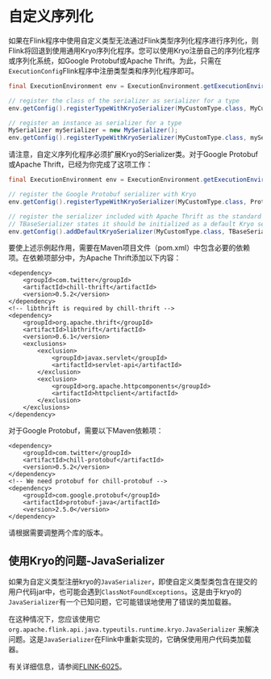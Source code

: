 # 自定义序列化

如果在Flink程序中使用自定义类型无法通过Flink类型序列化程序进行序列化，则Flink将回退到使用通用Kryo序列化程序。您可以使用Kryo注册自己的序列化程序或序列化系统，如Google Protobuf或Apache Thrift。为此，只需在`ExecutionConfig`Flink程序中注册类型类和序列化程序即可。

```java
final ExecutionEnvironment env = ExecutionEnvironment.getExecutionEnvironment();

// register the class of the serializer as serializer for a type
env.getConfig().registerTypeWithKryoSerializer(MyCustomType.class, MyCustomSerializer.class);

// register an instance as serializer for a type
MySerializer mySerializer = new MySerializer();
env.getConfig().registerTypeWithKryoSerializer(MyCustomType.class, mySerializer);
```

请注意，自定义序列化程序必须扩展Kryo的Serializer类。对于Google Protobuf或Apache Thrift，已经为你完成了这项工作：

```java
final ExecutionEnvironment env = ExecutionEnvironment.getExecutionEnvironment();

// register the Google Protobuf serializer with Kryo
env.getConfig().registerTypeWithKryoSerializer(MyCustomType.class, ProtobufSerializer.class);

// register the serializer included with Apache Thrift as the standard serializer
// TBaseSerializer states it should be initialized as a default Kryo serializer
env.getConfig().addDefaultKryoSerializer(MyCustomType.class, TBaseSerializer.class);
```

要使上述示例起作用，需要在Maven项目文件（pom.xml）中包含必要的依赖项。在依赖项部分中，为Apache Thrift添加以下内容：

```markup
<dependency>
	<groupId>com.twitter</groupId>
	<artifactId>chill-thrift</artifactId>
	<version>0.5.2</version>
</dependency>
<!-- libthrift is required by chill-thrift -->
<dependency>
	<groupId>org.apache.thrift</groupId>
	<artifactId>libthrift</artifactId>
	<version>0.6.1</version>
	<exclusions>
		<exclusion>
			<groupId>javax.servlet</groupId>
			<artifactId>servlet-api</artifactId>
		</exclusion>
		<exclusion>
			<groupId>org.apache.httpcomponents</groupId>
			<artifactId>httpclient</artifactId>
		</exclusion>
	</exclusions>
</dependency>
```

对于Google Protobuf，需要以下Maven依赖项：

```markup
<dependency>
	<groupId>com.twitter</groupId>
	<artifactId>chill-protobuf</artifactId>
	<version>0.5.2</version>
</dependency>
<!-- We need protobuf for chill-protobuf -->
<dependency>
	<groupId>com.google.protobuf</groupId>
	<artifactId>protobuf-java</artifactId>
	<version>2.5.0</version>
</dependency>
```

请根据需要调整两个库的版本。

## 使用Kryo的问题-JavaSerializer

如果为自定义类型注册kryo的`JavaSerializer`，即使自定义类型类包含在提交的用户代码jar中，也可能会遇到`ClassNotFoundExceptions`。这是由于kryo的`JavaSerializer`有一个已知问题，它可能错误地使用了错误的类加载器。

在这种情况下，您应该使用它`org.apache.flink.api.java.typeutils.runtime.kryo.JavaSerializer` 来解决问题。这是`JavaSerializer`在Flink中重新实现的，它确保使用用户代码类加载器。

有关详细信息，请参阅[FLINK-6025](https://issues.apache.org/jira/browse/FLINK-6025)。

